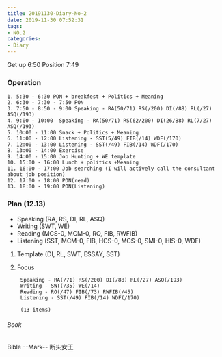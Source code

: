 ```yaml
---
title: 20191130-Diary-No-2
date: 2019-11-30 07:52:31
tags:
- NO.2
categories:
- Diary
---
```

Get up 6:50 Position 7:49

### Operation
	1. 5:30 - 6:30 PON + breakfest + Politics + Meaning
	2. 6:30 - 7:30 - 7:50 PON
	3. 7:50 - 8:50 - 9:00 Speaking - RA(50/71) RS(/200) DI(/88) RL(/27) ASQ(/193)
	4. 9:00 - 10:00  Speaking - RA(50/71) RS(62/200) DI(26/88) RL(7/27) ASQ(/193)
	5. 10:00 - 11:00 Snack + Politics + Meaning
	6. 11:00 - 12:00 Listening - SST(5/49) FIB(/14) WDF(/170) 
	7. 12:00 - 13:00 Listening - SST(/49) FIB(/14) WDF(/170) 
	8. 13:00 - 14:00 Exercise
	9. 14:00 - 15:00 Job Hunting + WE template
	10. 15:00 - 16:00 Lunch + politics +Meaning
	11. 16:00 - 17:00 Job searching (I will actively call the consultant about job position)
	12. 17:00 - 18:00 PON(read)
	13. 18:00 - 19:00 PON(Listening)

### Plan (12.13)
* Speaking (RA, RS, DI, RL, ASQ)
* Writing (SWT, WE)
* Reading (MCS-0, MCM-0, RO, FIB, RWFIB)
* Listening (SST, MCM-0, FIB, HCS-0, MCS-0, SMI-0, HIS-0, WDF)
1. Template (DI, RL, SWT, ESSAY, SST)
2. Focus

		Speaking - RA(/71) RS(/200) DI(/88) RL(/27) ASQ(/193)
		Writing - SWT(/35) WE(/14)
		Reading - RO(/47) FIB(/73) RWFIB(/45) 
		Listening - SST(/49) FIB(/14) WDF(/170) 

		(13 items)


###### Book
Bible --Mark--
断头女王